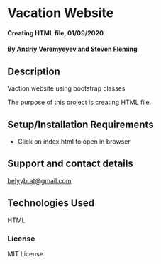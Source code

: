 # Vacation Website

#### Creating HTML file, 01/09/2020

#### By Andriy Veremyeyev and Steven Fleming

## Description

Vaction website using bootstrap classes

The purpose of this project is creating HTML file.

## Setup/Installation Requirements

* Click on index.html to open in browser


## Support and contact details

belyybrat@gmail.com

## Technologies Used

HTML

### License

MIT License